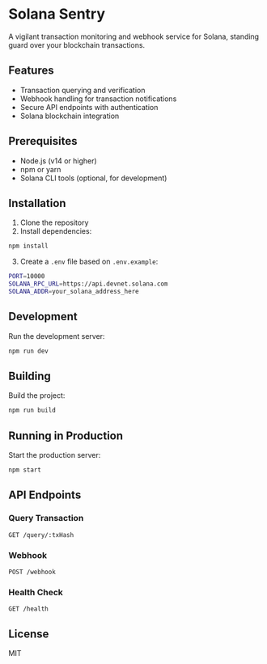 # Solana Sentry

A vigilant transaction monitoring and webhook service for Solana, standing guard over your blockchain transactions.

## Features

- Transaction querying and verification
- Webhook handling for transaction notifications
- Secure API endpoints with authentication
- Solana blockchain integration

## Prerequisites

- Node.js (v14 or higher)
- npm or yarn
- Solana CLI tools (optional, for development)

## Installation

1. Clone the repository
2. Install dependencies:
```bash
npm install
```

3. Create a `.env` file based on `.env.example`:
```bash
PORT=10000
SOLANA_RPC_URL=https://api.devnet.solana.com
SOLANA_ADDR=your_solana_address_here
```

## Development

Run the development server:
```bash
npm run dev
```

## Building

Build the project:
```bash
npm run build
```

## Running in Production

Start the production server:
```bash
npm start
```

## API Endpoints

### Query Transaction
```
GET /query/:txHash
```

### Webhook
```
POST /webhook
```

### Health Check
```
GET /health
```

## License

MIT 